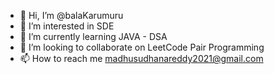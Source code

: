 - 👋 Hi, I’m @balaKarumuru
- 👀 I’m interested in SDE
- 🌱 I’m currently learning JAVA - DSA
- 💞️ I’m looking to collaborate on LeetCode Pair Programming
- 📫 How to reach me madhusudhanareddy2021@gmail.com

<!---
programmer1188/programmer1188 is a ✨ special ✨ repository because its `README.md` (this file) appears on your GitHub profile.
You can click the Preview link to take a look at your changes.
--->
